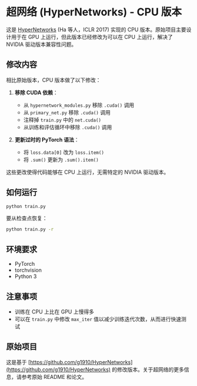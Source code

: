 # 超网络 (HyperNetworks) - CPU 版本

这是 [HyperNetworks](https://arxiv.org/abs/1609.09106) (Ha 等人，ICLR 2017) 实现的 CPU 版本。原始项目主要设计用于在 GPU 上运行，但此版本已经修改为可以在 CPU 上运行，解决了 NVIDIA 驱动版本兼容性问题。

## 修改内容

相比原始版本，CPU 版本做了以下修改：

1. **移除 CUDA 依赖**：
   - 从 `hypernetwork_modules.py` 移除 `.cuda()` 调用
   - 从 `primary_net.py` 移除 `.cuda()` 调用
   - 注释掉 `train.py` 中的 `net.cuda()`
   - 从训练和评估循环中移除 `.cuda()` 调用

2. **更新过时的 PyTorch 语法**：
   - 将 `loss.data[0]` 改为 `loss.item()`
   - 将 `.sum()` 更新为 `.sum().item()`

这些更改使得代码能够在 CPU 上运行，无需特定的 NVIDIA 驱动版本。

## 如何运行

```bash
python train.py
```

要从检查点恢复：

```bash
python train.py -r
```

## 环境要求

- PyTorch
- torchvision
- Python 3

## 注意事项

- 训练在 CPU 上比在 GPU 上慢得多
- 可以在 `train.py` 中修改 `max_iter` 值以减少训练迭代次数，从而进行快速测试

## 原始项目

这是基于 [https://github.com/g1910/HyperNetworks](https://github.com/g1910/HyperNetworks) 的修改版本。关于超网络的更多信息，请参考原始 README 和论文。
